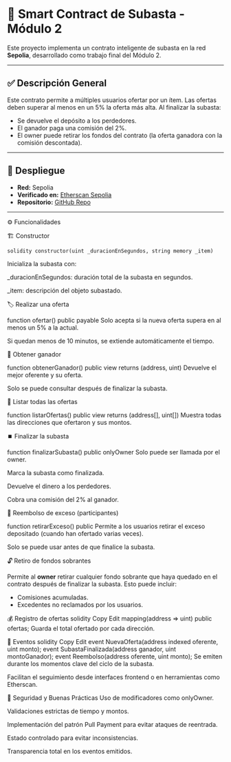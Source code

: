 # 🧾 Smart Contract de Subasta - Módulo 2

Este proyecto implementa un contrato inteligente de subasta en la red **Sepolia**, desarrollado como trabajo final del Módulo 2.

---

## ✅ Descripción General

Este contrato permite a múltiples usuarios ofertar por un ítem. Las ofertas deben superar al menos en un 5% la oferta más alta. Al finalizar la subasta:

- Se devuelve el depósito a los perdedores.
- El ganador paga una comisión del 2%.
- El owner puede retirar los fondos del contrato (la oferta ganadora con la comisión descontada).

---

## 🚀 Despliegue

- **Red:** Sepolia
- **Verificado en:** [Etherscan Sepolia](https://sepolia.etherscan.io/)
- **Repositorio:** [GitHub Repo](https://github.com/usuario/subasta-smartcontract)

---

⚙️ Funcionalidades

🏗️ Constructor

```solidity constructor(uint _duracionEnSegundos, string memory _item)```

Inicializa la subasta con:

_duracionEnSegundos: duración total de la subasta en segundos.

_item: descripción del objeto subastado.

🏷️ Realizar una oferta

function ofertar() public payable
Solo acepta si la nueva oferta supera en al menos un 5% a la actual.

Si quedan menos de 10 minutos, se extiende automáticamente el tiempo.

🥇 Obtener ganador

function obtenerGanador() public view returns (address, uint)
Devuelve el mejor oferente y su oferta.

Solo se puede consultar después de finalizar la subasta.

📜 Listar todas las ofertas

function listarOfertas() public view returns (address[], uint[])
Muestra todas las direcciones que ofertaron y sus montos.

⏹️ Finalizar la subasta

function finalizarSubasta() public onlyOwner
Solo puede ser llamada por el owner.

Marca la subasta como finalizada.

Devuelve el dinero a los perdedores.

Cobra una comisión del 2% al ganador.

💸 Reembolso de exceso (participantes)

function retirarExceso() public
Permite a los usuarios retirar el exceso depositado (cuando han ofertado varias veces).

Solo se puede usar antes de que finalice la subasta.

🔓 Retiro de fondos sobrantes

Permite al **owner** retirar cualquier fondo sobrante que haya quedado en el contrato después de finalizar la subasta. Esto puede incluir:

- Comisiones acumuladas.
- Excedentes no reclamados por los usuarios.

💰 Registro de ofertas
solidity
Copy
Edit
mapping(address => uint) public ofertas;
Guarda el total ofertado por cada dirección.

📢 Eventos
solidity
Copy
Edit
event NuevaOferta(address indexed oferente, uint monto);
event SubastaFinalizada(address ganador, uint montoGanador);
event Reembolso(address oferente, uint monto);
Se emiten durante los momentos clave del ciclo de la subasta.

Facilitan el seguimiento desde interfaces frontend o en herramientas como Etherscan.

🧠 Seguridad y Buenas Prácticas
Uso de modificadores como onlyOwner.

Validaciones estrictas de tiempo y montos.

Implementación del patrón Pull Payment para evitar ataques de reentrada.

Estado controlado para evitar inconsistencias.

Transparencia total en los eventos emitidos.
